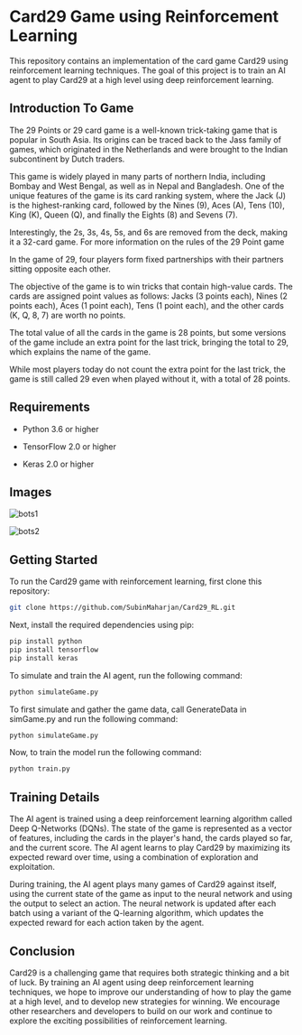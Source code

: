 
# Card29 Game using Reinforcement Learning

This repository contains an implementation of the card game Card29 using reinforcement learning techniques. The goal of this project is to train an AI agent to play Card29 at a high level using deep reinforcement learning.

## Introduction To Game
The 29 Points or 29 card game is a well-known trick-taking game that is popular in South Asia. Its origins can be traced back to the Jass family of games, which originated in the Netherlands and were brought to the Indian subcontinent by Dutch traders.

This game is widely played in many parts of northern India, including Bombay and West Bengal, as well as in Nepal and Bangladesh. One of the unique features of the game is its card ranking system, where the Jack (J) is the highest-ranking card, followed by the Nines (9), Aces (A), Tens (10), King (K), Queen (Q), and finally the Eights (8) and Sevens (7).

Interestingly, the 2s, 3s, 4s, 5s, and 6s are removed from the deck, making it a 32-card game. For more information on the rules of the 29 Point game

In the game of 29, four players form fixed partnerships with their partners sitting opposite each other. 

The objective of the game is to win tricks that contain high-value cards. The cards are assigned point values as follows: Jacks (3 points each), Nines (2 points each), Aces (1 point each), Tens (1 point each), and the other cards (K, Q, 8, 7) are worth no points. 

The total value of all the cards in the game is 28 points, but some versions of the game include an extra point for the last trick, bringing the total to 29, which explains the name of the game. 

While most players today do not count the extra point for the last trick, the game is still called 29 even when played without it, with a total of 28 points.
## Requirements

- Python 3.6 or higher

- TensorFlow 2.0 or higher

- Keras 2.0 or higher
## Images

![bots1](https://user-images.githubusercontent.com/60442599/230402452-24ff0a07-8242-4876-af72-7eb94db8be1f.png)

![bots2](https://user-images.githubusercontent.com/60442599/230402591-e8100edb-720e-4b8c-8f7e-48d49740467f.png)


## Getting Started

To run the Card29 game with reinforcement learning, first clone this repository:

```bash
git clone https://github.com/SubinMaharjan/Card29_RL.git
```

Next, install the required dependencies using pip:

```bash
pip install python
pip install tensorflow
pip install keras
```

To simulate and train the AI agent, run the following command:

```bash
python simulateGame.py
```

To first simulate and gather the game data, call GenerateData in simGame.py and run the following command:

```bash
python simulateGame.py
```

Now, to train the model run the following command:

```bash
python train.py
```
## Training Details

The AI agent is trained using a deep reinforcement learning algorithm called Deep Q-Networks (DQNs). The state of the game is represented as a vector of features, including the cards in the player's hand, the cards played so far, and the current score. The AI agent learns to play Card29 by maximizing its expected reward over time, using a combination of exploration and exploitation.

During training, the AI agent plays many games of Card29 against itself, using the current state of the game as input to the neural network and using the output to select an action. The neural network is updated after each batch using a variant of the Q-learning algorithm, which updates the expected reward for each action taken by the agent.
## Conclusion

Card29 is a challenging game that requires both strategic thinking and a bit of luck. By training an AI agent using deep reinforcement learning techniques, we hope to improve our understanding of how to play the game at a high level, and to develop new strategies for winning. We encourage other researchers and developers to build on our work and continue to explore the exciting possibilities of reinforcement learning.
